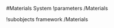 <!-- MOOSE System Documentation Stub: Remove this when content is added. -->
#Materials System
!parameters /Materials

!subobjects framework /Materials

